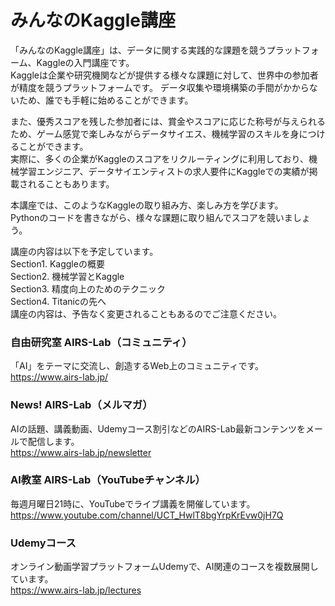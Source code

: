 # みんなのKaggle講座
「みんなのKaggle講座」は、データに関する実践的な課題を競うプラットフォーム、Kaggleの入門講座です。  
Kaggleは企業や研究機関などが提供する様々な課題に対して、世界中の参加者が精度を競うプラットフォームです。 
データ収集や環境構築の手間がかからないため、誰でも手軽に始めることができます。  
  
また、優秀スコアを残した参加者には、賞金やスコアに応じた称号が与えられるため、ゲーム感覚で楽しみながらデータサイエス、機械学習のスキルを身につけることができます。  
実際に、多くの企業がKaggleのスコアをリクルーティングに利用しており、機械学習エンジニア、データサイエンティストの求人要件にKaggleでの実績が掲載されることもあります。  
  
本講座では、このようなKaggleの取り組み方、楽しみ方を学びます。  
Pythonのコードを書きながら、様々な課題に取り組んでスコアを競いましょう。  
  
講座の内容は以下を予定しています。  
Section1. Kaggleの概要  
Section2. 機械学習とKaggle  
Section3. 精度向上のためのテクニック  
Section4. Titanicの先へ  
講座の内容は、予告なく変更されることもあるのでご注意ください。  
  
### 自由研究室 AIRS-Lab（コミュニティ）
「AI」をテーマに交流し、創造するWeb上のコミュニティです。  
https://www.airs-lab.jp/  
  
### News! AIRS-Lab（メルマガ）
AIの話題、講義動画、Udemyコース割引などのAIRS-Lab最新コンテンツをメールで配信します。  
https://www.airs-lab.jp/newsletter  
  
### AI教室 AIRS-Lab（YouTubeチャンネル）
毎週月曜日21時に、YouTubeでライブ講義を開催しています。  
https://www.youtube.com/channel/UCT_HwlT8bgYrpKrEvw0jH7Q  
  
### Udemyコース
オンライン動画学習プラットフォームUdemyで、AI関連のコースを複数展開しています。  
https://www.airs-lab.jp/lectures  
